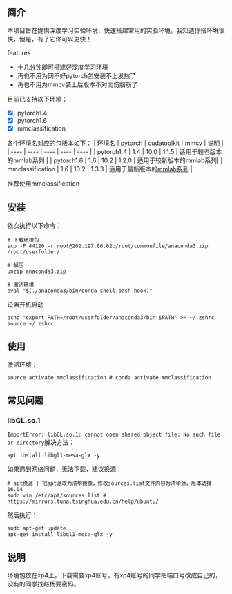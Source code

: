 
## 简介
本项目旨在提供深度学习实验环境，快速搭建常用的实验环境。我知道你搭环境很快，但是，有了它你可以更快！

features
* 十几分钟即可搭建好深度学习环境
* 再也不用为网不好pytorch包安装不上发愁了
* 再也不用为mmcv装上后版本不对而伤脑筋了

目前已支持以下环境：
- [x] pytorch1.4
- [x] pytorch1.6
- [x] mmclassification

各个环境名对应的包版本如下：
|  环境名            | pytorch | cudatoolkit | mmcv | 说明 |
|  ---- | ---- | ---- | ---- | ---- |
| pytorch1.4        | 1.4  | 10.0 | 1.1.5 | 适用于较老版本的mmlab系列 |
| pytorch1.6        | 1.6  | 10.2 | 1.2.0 | 适用于较新版本的mmlab系列|
| mmclassification  | 1.6  | 10.2 | 1.3.3 | 适用于最新版本的[mmlab系列](https://github.com/open-mmlab) |

<!--
各个环境名对应的包版本如下：
|  环境名            | pytorch | cudatoolkit | mmcv | 说明 |
|  ---- | ---- | ---- | ---- | ---- |
| pytorch1.4        | 1.4  | 10.0 | 1.1.5 | 适用于较老版本的mmlab系列 |
| pytorch1.6        | 1.6  | 10.2 | 1.2.0 | 适用于较新版本的[mmdetection](https://github.com/open-mmlab/mmdetection)和[mmsegmentation](https://github.com/open-mmlab/mmsegmentation)|
| mmclassification  | 1.6  | 10.2 | 1.3.3 | 适用于[mmclassification](https://github.com/open-mmlab/mmclassification) |
-->

推荐使用mmclassification


## 安装

依次执行以下命令：
```
# 下载环境包
scp -P 44120 -r root@202.197.66.62:/root/commonfile/anaconda3.zip /root/userfolder/

# 解压
unzip anaconda3.zip

# 激活环境
eval "$(./anaconda3/bin/conda shell.bash hook)"
```

设置开机启动
```
echo 'export PATH=/root/userfolder/anaconda3/bin:$PATH' >> ~/.zshrc
source ~/.zshrc
```

## 使用

激活环境：
```
source activate mmclassification # conda activate mmclassification
```


## 常见问题

<!--
### 重启后无base环境

重新激活环境：
```
cd userfolder
eval "$(./anaconda3/bin/conda shell.bash hook)"
```
-->

### libGL.so.1
`ImportError: libGL.so.1: cannot open shared object file: No such file or directory`解决方法：

```
apt install libgl1-mesa-glx -y
```

如果遇到网络问题，无法下载，建议换源：
```
# apt换源 | 把apt源改为清华镜像，修改sources.list文件内容为清华源，版本选择16.04
sudo vim /etc/apt/sources.list # https://mirrors.tuna.tsinghua.edu.cn/help/ubuntu/
```
然后执行：
```
sudo apt-get update
apt-get install libgl1-mesa-glx -y
```


## 说明
环境包放在xp4上，下载需要xp4账号。有xp4账号的同学把端口号改成自己的，没有的同学找赵杨要密码。


<!--
## TODO
pycharm专业版 | 代码同步服务器教程
git版本管理教程
ddr | idird 数据集介绍、特点、难点
tct 数据集介绍、划分、特点、难点
-->
